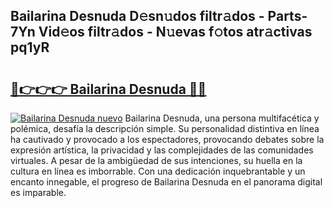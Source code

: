 ## Bailarina Desnuda D𝚎sn𝚞dos filtr𝚊dos - Parts-7Yn Vid𝚎os filtr𝚊dos - N𝚞evas f𝚘tos atr𝚊ctivas pq1yR

# <h2><a href="http://mb9eag.tromn.icu/?c=Bailarina+Desnuda">🔗👉👉👉 Bailarina Desnuda 🔗🔗</a></h2>

[![Bailarina Desnuda nuevo](https://i.imgur.com/pEAQMta.gif)](http://mb9eag.tromn.icu/?c=Bailarina+Desnuda)
Bailarina Desnuda, una persona multifacética y polémica, desafía la descripción simple. Su personalidad distintiva en línea ha cautivado y provocado a los espectadores, provocando debates sobre la expresión artística, la privacidad y las complejidades de las comunidades virtuales. A pesar de la ambigüedad de sus intenciones, su huella en la cultura en línea es imborrable. Con una dedicación inquebrantable y un encanto innegable, el progreso de Bailarina Desnuda en el panorama digital es imparable.
